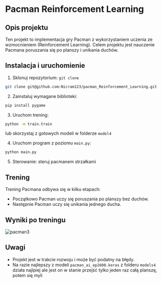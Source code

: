 # Pacman Reinforcement Learning
## Opis projektu
Ten projekt to implementacja gry Pacman z wykorzystaniem uczenia ze wzmocnieniem (Reinforcement Learning). Celem projektu jest nauczenie Pacmana poruszania się po planszy i unikania duchów.
## Instalacja i uruchomienie
1. Sklonuj repozytorium: `git clone`
```bash
git clone git@github.com:Nicram123/pacman_Reinforcement_Learning.git
```                                                                      
2. Zainstaluj wymagane biblioteki:
```bash
pip install pygame
```
3. Uruchom trening:
```bash
python -m train.train
```
lub skorzystaj z gotowych modeli w folderze `model4`

4. Uruchom program z poziomu `main.py`: 
```bash
python main.py
```
5. Sterowanie: 
steruj pacmanem strzałkami

## Trening
Trening Pacmana odbywa się w kilku etapach:
* Początkowo Pacman uczy się poruszania po planszy bez duchów.
* Następnie Pacman uczy się unikania jednego ducha.
## Wyniki po treningu 
![pacman3](https://github.com/user-attachments/assets/e68fb6af-75e8-4df3-90ab-b17b12ffea26)
## Uwagi
* Projekt jest w trakcie rozwoju i może być podatny na błędy.
* Na razie najlepszy z modeli `pacman_ai_ep2600.keras` z folderu `models4` działa najlpiej ale jest on w stanie przejść tylko jeden raz całą planszę, potem się myli 

